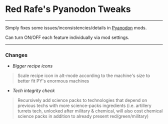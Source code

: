 # **Red Rafe's Pyanodon Tweaks**

---

Simply fixes some issues/inconsistencies/details in [Pyanodon](https://mods.factorio.com/user/pyanodon) mods.

Can turn ON/OFF each feature individually via mod settings.

---

### Changes

- *Bigger recipe icons*
 
 > Scale recipe icon in alt-mode according to the machine's size to better fit PY's enormous machines

- *Tech integrity check*
 
 > Recursively add science packs to technologies that depend on previous techs with more science-packs ingredients
 (i.e. artillery turrets tech, unlocked after military & chemical, will also cost chemical science packs in addition to already present red/green/military)